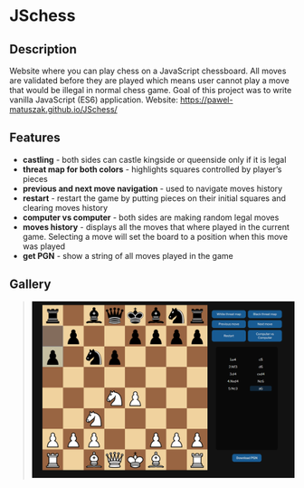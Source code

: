 # JSchess

## Description
Website where you can play chess on a JavaScript chessboard. All moves are validated before they are played which means user cannot play a move that would be illegal in normal chess game. 
Goal of this project was to write vanilla JavaScript (ES6) application.
Website: https://pawel-matuszak.github.io/JSchess/

## Features
* __castling__ - both sides can castle kingside or queenside only if it is legal
* __threat map for both colors__ - highlights squares controlled by player’s pieces
* __previous and next move navigation__ - used to navigate moves history
* __restart__ - restart the game by putting pieces on their initial squares and clearing moves history
* __computer vs computer__ - both sides are making random legal moves
* __moves history__ - displays all the moves that where played in the current game. Selecting a move will set the board to a position when this move was played
* __get PGN__ - show a string of all moves played in the game 

## Gallery
>![chess board](/src/images/s.PNG)
